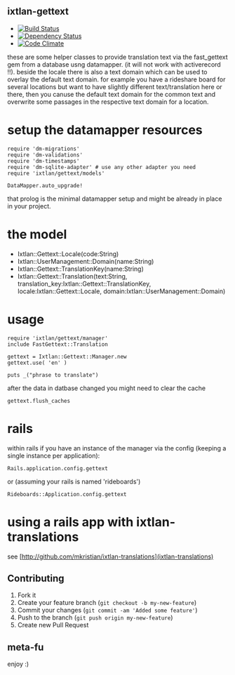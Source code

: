 ixtlan-gettext
-------------

* [![Build Status](https://secure.travis-ci.org/mkristian/ixtlan-gettext.png)](http://travis-ci.org/mkristian/ixtlan-remote)
* [![Dependency Status](https://gemnasium.com/mkristian/ixtlan-gettext.png)](https://gemnasium.com/mkristian/ixtlan-remote)
* [![Code Climate](https://codeclimate.com/badge.png)](https://codeclimate.com/github/mkristian/ixtlan-gettext)

these are some helper classes to provide translation text via the fast_gettext gem from a database usng datamapper. (it will not work with activerecord !!). beside the locale there is also a text domain which can be used to overlay the default text domain. for example you have a rideshare board for several locations but want to have slightly different text/translation here or there, then you canuse the default text domain for the common text and overwrite some passages in the respective text domain for a location.

setup the datamapper resources
==============================

    require 'dm-migrations'
    require 'dm-validations'
    require 'dm-timestamps'
    require 'dm-sqlite-adapter' # use any other adapter you need
    require 'ixtlan/gettext/models'
	
    DataMapper.auto_upgrade!

that prolog is the minimal datamapper setup and might be already in place in your project.

the model
=========

* Ixtlan::Gettext::Locale(code:String)
* Ixtlan::UserManagement::Domain(name:String)
* Ixtlan::Gettext::TranslationKey(name:String)
* Ixtlan::Gettext::Translation(text:String, translation_key:Ixtlan::Gettext::TranslationKey, locale:Ixtlan::Gettext::Locale, domain:Ixtlan::UserManagement::Domain)

usage
=====

    require 'ixtlan/gettext/manager'
    include FastGettext::Translation

    gettext = Ixtlan::Gettext::Manager.new
	gettext.use( 'en' )
	
	puts _("phrase to translate")
	
after the data in datbase changed you might need to clear the cache

    gettext.flush_caches

rails
=====

within rails if you have an instance of the manager via the config (keeping a single instance per application):

    Rails.application.config.gettext
	
or (assuming your rails is named 'rideboards')

    Rideboards::Application.config.gettext

using a rails app with ixtlan-translations
==========================================

see [http://github.com/mkristian/ixtlan-translations](ixtlan-translations)

Contributing
------------

1. Fork it
2. Create your feature branch (`git checkout -b my-new-feature`)
3. Commit your changes (`git commit -am 'Added some feature'`)
4. Push to the branch (`git push origin my-new-feature`)
5. Create new Pull Request

meta-fu
-------

enjoy :) 

